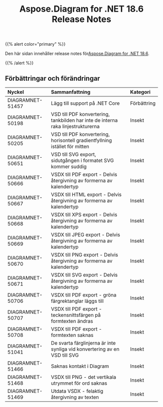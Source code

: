 ﻿---
title: Aspose.Diagram for .NET 18.6 Release Notes
type: docs
weight: 70
url: /sv/net/aspose-diagram-for-net-18-6-release-notes/
---
{{% alert color="primary" %}} 

 Den här sidan innehåller release notes för[Aspose.Diagram for .NET 18.6](https://www.nuget.org/packages/Aspose.Diagram/18.6.0).

{{% /alert %}} 
## **Förbättringar och förändringar**

|**Nyckel**|**Sammanfattning**|**Kategori**|
|:- |:- |:- |
|DIAGRAMNET-51457|Lägg till support på .NET Core|Förbättring|
|DIAGRAMNET-50198|VSD till PDF konvertering, tankbilden har inte de interna raka linjestrukturerna|Insekt|
|DIAGRAMNET-50205|VSD till PDF konvertering, horisontell gradientfyllning istället för mitten|Insekt|
|DIAGRAMNET-50651|VSD till SVG export, sidutgången i formatet SVG kommer suddig|Insekt|
|DIAGRAMNET-50666|VSDX till PDF export - Delvis återgivning av formerna av kalendertyp|Insekt|
|DIAGRAMNET-50667|VSDX till HTML export - Delvis återgivning av formerna av kalendertyp|Insekt|
|DIAGRAMNET-50668|VSDX till XPS export - Delvis återgivning av formerna av kalendertyp|Insekt|
|DIAGRAMNET-50669|VSDX till JPEG export - Delvis återgivning av formerna av kalendertyp|Insekt|
|DIAGRAMNET-50670|VSDX till PNG export - Delvis återgivning av formerna av kalendertyp|Insekt|
|DIAGRAMNET-50671|VSDX till SVG export - Delvis återgivning av formerna av kalendertyp|Insekt|
|DIAGRAMNET-50706|VSDX till PDF export - gröna färgrektanglar läggs till|Insekt|
|DIAGRAMNET-50707|VSDX till PDF export - teckensnittsfärgen på formtexten ändras|Insekt|
|DIAGRAMNET-50708|VSDX till PDF export - formtexten saknas|Insekt|
|DIAGRAMNET-51041|De svarta färglinjerna är inte synliga vid konvertering av en VSD till SVG|Insekt|
|DIAGRAMNET-51466|Saknas kontakt i Diagram|Insekt|
|DIAGRAMNET-51468|VSDX till PNG - det vertikala utrymmet för ord saknas|Insekt|
|DIAGRAMNET-51469|Utdata VSDX - felaktig återgivning av texten|Insekt|

